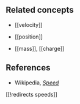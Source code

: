 

## Related concepts

* [[velocity]]

* [[position]]

* [[mass]], [[charge]]

## References

* Wikipedia, _[Speed](https://en.wikipedia.org/wiki/Speed)_

[[!redirects speeds]]
